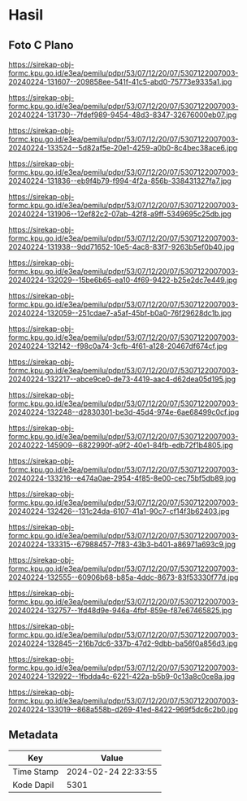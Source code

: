 # Hasil

## Foto C Plano

https://sirekap-obj-formc.kpu.go.id/e3ea/pemilu/pdpr/53/07/12/20/07/5307122007003-20240224-131607--209858ee-541f-41c5-abd0-75773e9335a1.jpg

https://sirekap-obj-formc.kpu.go.id/e3ea/pemilu/pdpr/53/07/12/20/07/5307122007003-20240224-131730--7fdef989-9454-48d3-8347-32676000eb07.jpg

https://sirekap-obj-formc.kpu.go.id/e3ea/pemilu/pdpr/53/07/12/20/07/5307122007003-20240224-133524--5d82af5e-20e1-4259-a0b0-8c4bec38ace6.jpg

https://sirekap-obj-formc.kpu.go.id/e3ea/pemilu/pdpr/53/07/12/20/07/5307122007003-20240224-131836--eb9f4b79-f994-4f2a-856b-338431327fa7.jpg

https://sirekap-obj-formc.kpu.go.id/e3ea/pemilu/pdpr/53/07/12/20/07/5307122007003-20240224-131906--12ef82c2-07ab-42f8-a9ff-5349695c25db.jpg

https://sirekap-obj-formc.kpu.go.id/e3ea/pemilu/pdpr/53/07/12/20/07/5307122007003-20240224-131938--9dd71652-10e5-4ac8-83f7-9263b5ef0b40.jpg

https://sirekap-obj-formc.kpu.go.id/e3ea/pemilu/pdpr/53/07/12/20/07/5307122007003-20240224-132029--15be6b65-ea10-4f69-9422-b25e2dc7e449.jpg

https://sirekap-obj-formc.kpu.go.id/e3ea/pemilu/pdpr/53/07/12/20/07/5307122007003-20240224-132059--251cdae7-a5af-45bf-b0a0-76f29628dc1b.jpg

https://sirekap-obj-formc.kpu.go.id/e3ea/pemilu/pdpr/53/07/12/20/07/5307122007003-20240224-132142--f98c0a74-3cfb-4f61-a128-20467df674cf.jpg

https://sirekap-obj-formc.kpu.go.id/e3ea/pemilu/pdpr/53/07/12/20/07/5307122007003-20240224-132217--abce9ce0-de73-4419-aac4-d62dea05d195.jpg

https://sirekap-obj-formc.kpu.go.id/e3ea/pemilu/pdpr/53/07/12/20/07/5307122007003-20240224-132248--d2830301-be3d-45d4-974e-6ae68499c0cf.jpg

https://sirekap-obj-formc.kpu.go.id/e3ea/pemilu/pdpr/53/07/12/20/07/5307122007003-20240222-145909--6822990f-a9f2-40e1-84fb-edb72f1b4805.jpg

https://sirekap-obj-formc.kpu.go.id/e3ea/pemilu/pdpr/53/07/12/20/07/5307122007003-20240224-133216--e474a0ae-2954-4f85-8e00-cec75bf5db89.jpg

https://sirekap-obj-formc.kpu.go.id/e3ea/pemilu/pdpr/53/07/12/20/07/5307122007003-20240224-132426--131c24da-6107-41a1-90c7-cf14f3b62403.jpg

https://sirekap-obj-formc.kpu.go.id/e3ea/pemilu/pdpr/53/07/12/20/07/5307122007003-20240224-133315--67988457-7f83-43b3-b401-a86971a693c9.jpg

https://sirekap-obj-formc.kpu.go.id/e3ea/pemilu/pdpr/53/07/12/20/07/5307122007003-20240224-132555--60906b68-b85a-4ddc-8673-83f53330f77d.jpg

https://sirekap-obj-formc.kpu.go.id/e3ea/pemilu/pdpr/53/07/12/20/07/5307122007003-20240224-132757--1fd48d9e-946a-4fbf-859e-f87e67465825.jpg

https://sirekap-obj-formc.kpu.go.id/e3ea/pemilu/pdpr/53/07/12/20/07/5307122007003-20240224-132845--216b7dc6-337b-47d2-9dbb-ba56f0a856d3.jpg

https://sirekap-obj-formc.kpu.go.id/e3ea/pemilu/pdpr/53/07/12/20/07/5307122007003-20240224-132922--1fbdda4c-6221-422a-b5b9-0c13a8c0ce8a.jpg

https://sirekap-obj-formc.kpu.go.id/e3ea/pemilu/pdpr/53/07/12/20/07/5307122007003-20240224-133019--868a558b-d269-41ed-8422-969f5dc6c2b0.jpg


## Metadata

| Key        | Value               |
| ---------- | ------------------- |
| Time Stamp | 2024-02-24 22:33:55 |
| Kode Dapil | 5301                |



